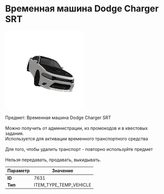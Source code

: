 # Временная машина Dodge Charger SRT

![Item Image](../img/7631.webp?raw=true)

Предмет: Временная машина Dodge Charger SRT<br><br>Можно получить от администрации, из промокодов и в квестовых задания.<br>Используется для активации временного транспортного средства<br><br>Для того, чтобы удалить транспорт - повторно используйте предмет<br><br>Нельзя передавать, продавать, выкидывать.


| Параметр | Значение |
|----------|----------|
| **ID** | 7631 |
| **Тип** | ITEM_TYPE_TEMP_VEHICLE |

